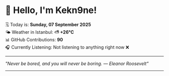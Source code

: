# 👋 Hello, I'm Kekn9ne!

🗓️ Today is: **Sunday, 07 September 2025**  
🌤️ Weather in Istanbul: **⛅️  +26°C**  
📊 GitHub Contributions: **90**  
🎧 Currently Listening: Not listening to anything right now ❌

---

_"Never be bored, and you will never be boring. — *Eleanor Roosevelt*"_

---
